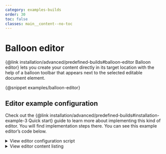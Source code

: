 ```yaml
---
category: examples-builds
order: 30
toc: false
classes: main__content--no-toc
---
```


# Balloon editor

{@link installation/advanced/predefined-builds#balloon-editor Balloon editor} lets you create your content directly in its target location with the help of a balloon toolbar that appears next to the selected editable document element.

{@snippet examples/balloon-editor}
## Editor example configuration

Check out the {@link installation/advanced/predefined-builds#installation-example-3 Quick start} guide to learn more about implementing this kind of editor. You will find implementation steps there. You can see this example editor’s code below.

<details>
<summary>View editor configuration script</summary>

```js

import BaloonEditor from '@ckeditor/ckeditor5-build-baloon/src/ckeditor';;

BalloonEditor
	.create( document.querySelector( '#snippet-balloon-editor' ), {
		cloudServices: {
			// All predefined builds include the Easy Image feature.
			// Provide correct configuration values to use it.
			tokenUrl: 'https://example.com/cs-token-endpoint',
			uploadUrl: 'https://your-organization-id.cke-cs.com/easyimage/upload/'
			// Read more about Easy Image - https://ckeditor.com/docs/ckeditor5/latest/features/images/image-upload/easy-image.html.
			// For other image upload methods see the guide - https://ckeditor.com/docs/ckeditor5/latest/features/images/image-upload/image-upload.html.
		}
	} )
	.then( editor => {
		window.editor = editor;
	} )
	.catch( err => {
		console.error( err );
	} );

```

</details>

<details>
<summary>View editor content listing</summary>

```html
<div id="snippet-balloon-editor">
	Editor content is inserted here.
</div>

<style>
	/* Restrict the width of the editor to isolate it from the content of the guide. */
	#snippet-balloon-editor {
		margin-left: 5%;
		margin-right: 5%;
	}
</style>

```

</details>
